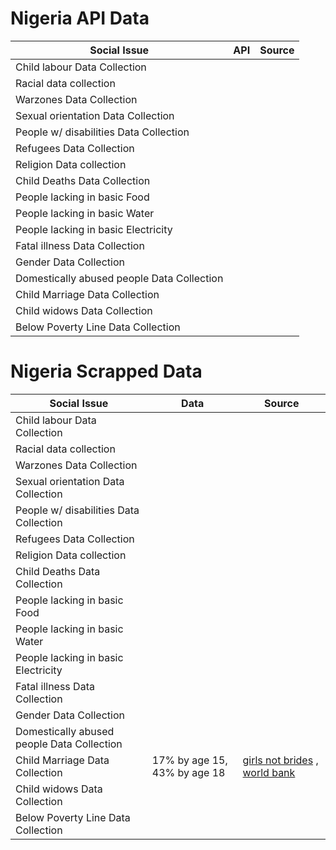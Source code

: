 # Nigeria API Data
| Social Issue  |  API | Source |
|---|---|---|
| Child labour Data Collection |  |  |
| Racial data collection |  |  |
| Warzones Data Collection |  |  |
| Sexual orientation Data Collection|  |  |
| People w/ disabilities Data Collection |  |  |
| Refugees Data Collection |  |  |
| Religion Data collection |  |  |
| Child Deaths Data Collection |  |  |
| People lacking in basic Food |  |  |
| People lacking in basic Water |  |  |
| People lacking in basic Electricity |  |  |
| Fatal illness Data Collection |  |  |
| Gender Data Collection |  |  |
| Domestically abused people Data Collection |  |  |
| Child Marriage Data Collection |  |  |
| Child widows Data Collection |  |  |
| Below Poverty Line Data Collection |  |  |



# Nigeria Scrapped Data
| Social Issue  |  Data | Source | 
|---|---|---|
| Child labour Data Collection |  |  |
| Racial data collection |  |  |
| Warzones Data Collection |  |  |
| Sexual orientation Data Collection|  |  |
| People w/ disabilities Data Collection |  |  |
| Refugees Data Collection |  |  |
| Religion Data collection |  |  |
| Child Deaths Data Collection |  |  |
| People lacking in basic Food |  |  |
| People lacking in basic Water |  |  |
| People lacking in basic Electricity |  |  |
| Fatal illness Data Collection |  |  |
| Gender Data Collection |  |  |
| Domestically abused people Data Collection |  |  |
| Child Marriage Data Collection | 17% by age 15, 43% by age 18 | [girls not brides](https://www.girlsnotbrides.org/child-marriage/nigeria/#stats-references) , [world bank](http://documents.worldbank.org/curated/en/312761498512784050/pdf/116835-BRI-P151842-PUBLIC-EICM-Brief-WorkEarningsHousehold-PrintReady.pdf)|
| Child widows Data Collection |  |  |
| Below Poverty Line Data Collection |  |  |
